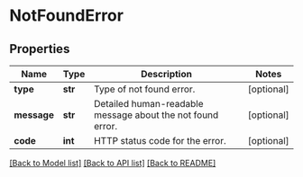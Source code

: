 # NotFoundError

## Properties
Name | Type | Description | Notes
------------ | ------------- | ------------- | -------------
**type** | **str** | Type of not found error. | [optional] 
**message** | **str** | Detailed human-readable message about the not found error. | [optional] 
**code** | **int** | HTTP status code for the error. | [optional] 

[[Back to Model list]](../README.md#documentation-for-models) [[Back to API list]](../README.md#documentation-for-api-endpoints) [[Back to README]](../README.md)


